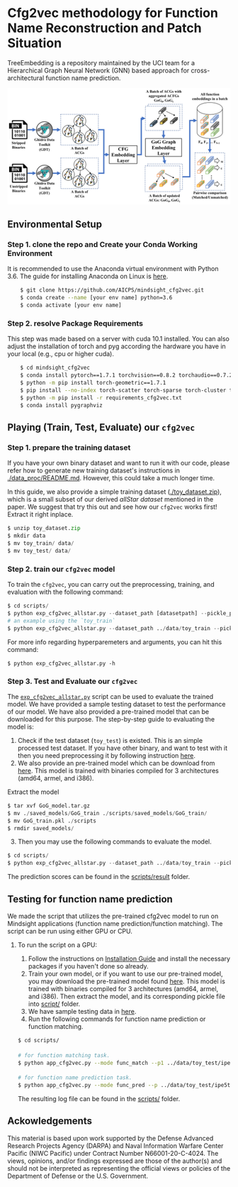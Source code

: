 Cfg2vec methodology for Function Name Reconstruction and Patch Situation
=====================
TreeEmbedding is a repository maintained by the UCI team for a Hierarchical Graph Neural Network (GNN) based approach for cross-architectural function name prediction.

![](https://github.com/AICPS/mindsight_cfg2vec/blob/6ae0a26c90ad2c639b925ac5029cfa6c9de789d0/archi.png)

## Environmental Setup

### Step 1. clone the repo and Create your Conda Working Environment
It is recommended to use the Anaconda virtual environment with Python 3.6. The guide for installing Anaconda on Linux is [here](https://docs.anaconda.com/anaconda/install/linux/). 
```sh
    $ git clone https://github.com/AICPS/mindsight_cfg2vec.git
    $ conda create --name [your env name] python=3.6
    $ conda activate [your env name]
```
### Step 2. resolve Package Requirements 
This step was made based on a server with cuda 10.1 installed. You can also adjust the installation of torch and pyg according the hardware you have in your local (e.g., cpu or higher cuda).
```sh
    $ cd mindsight_cfg2vec
    $ conda install pytorch==1.7.1 torchvision==0.8.2 torchaudio==0.7.2 cudatoolkit=10.1 -c pytorch
    $ python -m pip install torch-geometric==1.7.1
    $ pip install --no-index torch-scatter torch-sparse torch-cluster torch-spline-conv -f https://pytorch-geometric.com/whl/torch-1.7.1+cu101.html
    $ python -m pip install -r requirements_cfg2vec.txt
    $ conda install pygraphviz
```

## Playing (Train, Test, Evaluate) our `cfg2vec`

### Step 1. prepare the training dataset
If you have your own binary dataset and want to run it with our code, please refer how to generate new training dataset's instructions in [./data_proc/README.md](/data_proc/README.md). However, this could take a much longer time. 

In this guide, we also provide a simple training dataset ([./toy_dataset.zip](./toy_dataset.zip)), which is a small subset of our derived *allStar dataset* mentioned in the paper. We suggest that try this out and see how our `cfg2vec` works first! Extract it right inplace.
```python
$ unzip toy_dataset.zip
$ mkdir data
$ mv toy_train/ data/
$ mv toy_test/ data/
```

### Step 2. train our `cfg2vec` model
To train the `cfg2vec`, you can carry out the preprocessing, training, and evaluation with the following command:
```python
$ cd scripts/
$ python exp_cfg2vec_allstar.py --dataset_path [datasetpath] --pickle_path [.pkl file path] --device cuda --epochs 100 --batch_size 4 --use_wandb --pml [path to model] --architectures 'armel, amd64, i386, mipsel'
# an example using the `toy_train`
$ python exp_cfg2vec_allstar.py --dataset_path ../data/toy_train --pickle_path toy_train.pkl --seed 1 --device cuda --epochs 100 --batch_size 4 --pml "./saved_models/toy_train" --architectures 'armel, amd64, i386, mipsel'
```
For more info regarding hyperparemeters and arguments, you can hit this command:
```
$ python exp_cfg2vec_allstar.py -h 
```

### Step 3. Test and Evaluate our `cfg2vec`
The [`exp_cfg2vec_allstar.py`](scripts/exp_cfg2vec_allstar.py) script can be used to evaluate the trained model. We have provided a sample testing dataset to test the performance of our model. We have also provided a pre-trained model that can be downloaded for this purpose. The step-by-step guide to evaluating the model is:
1. Check if the test dataset (`toy_test`) is existed. This is an simple processed test dataset. If you have other binary, and want to test with it then you need preprocessing it by following instruction [here](/data_proc/README.md).
2. We also provide an pre-trained model which can be download from [here](https://drive.google.com/file/d/1MClvWI8zh1TbNxwHVObUmtPu-huBgiKB/view?usp=sharing). This model is trained with binaries compiled for 3 architectures (amd64, armel, and i386).

Extract the model
```python
$ tar xvf GoG_model.tar.gz
$ mv ./saved_models/GoG_train ./scripts/saved_models/GoG_train/
$ mv GoG_train.pkl ./scripts
$ rmdir saved_models/
```

3. Then you may use the following commands to evaluate the model. 
```python
$ cd scripts/
$ python exp_cfg2vec_allstar.py --dataset_path ../data/toy_train --pickle_path toy_train.pkl --seed 1 --device cuda --epochs 100 --batch_size 4 --pml "./saved_models/toy_train"  --architectures 'armel, amd64, i386, mipsel'  --eval_only True --eval_dataset_path ../data/toy_test --eval_pickle_path toy_test.pkl
```
The prediction scores can be found in the [scripts/result](scripts/result) folder. 

## Testing for function name prediction
We made the script that utilizes the pre-trained cfg2vec model to run on Mindsight applications (function name prediction/function matching). The script can be run using either GPU or CPU. 
1. To run the script on a GPU:
    1. Follow the instructions on [Installation Guide](#Running_cfg2vec) and install the necessary packages if you haven't done so already.
    2. Train your own model, or if you want to use our pre-trained model, you may download the pre-trained model found [here](https://drive.google.com/file/d/1MClvWI8zh1TbNxwHVObUmtPu-huBgiKB/view?usp=sharing). This model is trained with binaries compiled for 3 architectures (amd64, armel, and i386). Then extract the model, and its corresponding pickle file into [script/](./scripts/) folder.
    3. We have sample testing data in [here](./data/match_predict_test/).
    4. Run the following commands for function name prediction or function matching.

    ```sh
    $ cd scripts/

    # for function matching task.
    $ python app_cfg2vec.py --mode func_match --p1 ../data/toy_test/ipe5toxml___ipe5toxml-amd64.bin --p2 ../data/toy_test/m-tx___prepmx-amd64.bin --pml "./saved_models/toy_train" --topk 10 --o result_fm.log --device cuda

    # for function name prediction task. 
    $ python app_cfg2vec.py --mode func_pred --p ../data/toy_test/ipe5toxml___ipe5toxml-amd64.bin --pdb toy_train.pkl --pml "./saved_models/toy_train" --topk 10 --o result_fpd.log --device cuda
    ```
    The resulting log file can be found in the [scripts/](scripts/) folder.

## Ackowledgements
This material is based upon work supported by the Defense Advanced Research Projects Agency (DARPA) and Naval Information Warfare Center Pacific (NIWC Pacific) under Contract Number N66001-20-C-4024. The views, opinions, and/or findings expressed are those of the author(s) and should not be interpreted as representing the official views or policies of the Department of Defense or the U.S. Government.
